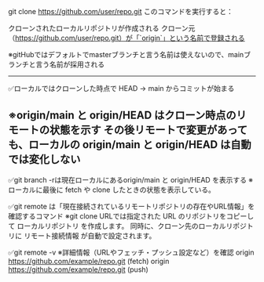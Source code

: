 git clone https://github.com/user/repo.git
このコマンドを実行すると：

クローンされたローカルリポジトリが作成される
クローン元（https://github.com/user/repo.git）が「`origin`」という名前で登録される

※gitHubではデフォルトでmasterブランチと言う名前は使えないので、mainブランチと言う名前が採用される


----------------------------------------------------------------
✅ローカルではクローンした時点で
HEAD → main からコミットが始まる

※origin/main と origin/HEAD はクローン時点のリモートの状態を示す
その後リモートで変更があっても、ローカルの origin/main と origin/HEAD は自動では変化しない
----------------------------------------------------------------

✅git branch -rは現在ローカルにあるorigin/main と origin/HEAD を表示する
※ローカルに最後に fetch や clone したときの状態を表示している。

✅git remote は「現在接続されているリモートリポジトリの存在やURL情報」を確認するコマンド
※git clone URLでは指定された URL のリポジトリをコピーして ローカルリポジトリ を作成します。
同時に、クローン先のローカルリポジトリに リモート接続情報 が自動で設定されます。

✅git remote -v
※詳細情報（URLやフェッチ・プッシュ設定など）を確認
origin  https://github.com/example/repo.git (fetch)
origin  https://github.com/example/repo.git (push)